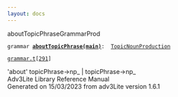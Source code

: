 ```yaml
---
layout: docs
---
```

<span class="title">aboutTopicPhrase</span><span class="type">GrammarProd</span>

`grammar `**[`aboutTopicPhrase(main)`](../object/aboutTopicPhrase(main).html)**` :   `[`TopicNounProduction`](../object/TopicNounProduction.html)

[`grammar.t`](../file/grammar.t.html)`[`[`291`](../source/grammar.t.html#291)`]`



'about' topicPhrase-\>np\_ \| topicPhrase-\>np\_  
Adv3Lite Library Reference Manual  
Generated on 15/03/2023 from adv3Lite version 1.6.1


